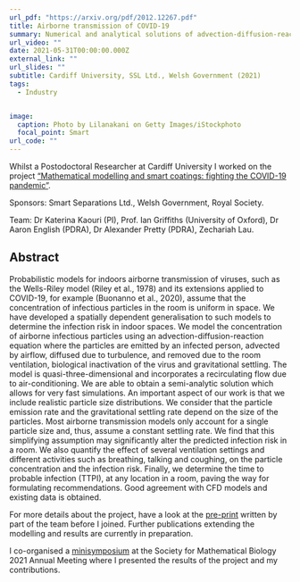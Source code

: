 ```yaml
---
url_pdf: "https://arxiv.org/pdf/2012.12267.pdf"
title: Airborne transmission of COVID-19
summary: Numerical and analytical solutions of advection-diffusion-reaction equations and CFD simulations to model air flows and transport of SARS-CoV-2 particles indoors.
url_video: ""
date: 2021-05-31T00:00:00.000Z
external_link: ""
url_slides: ""
subtitle: Cardiff University, SSL Ltd., Welsh Government (2021)
tags:
  - Industry


image:
  caption: Photo by Lilanakani on Getty Images/iStockphoto
  focal_point: Smart
url_code: ""
---
```

Whilst a Postodoctoral Researcher at Cardiff University I worked on the project [“Mathematical modelling and smart coatings: fighting the COVID-19 pandemic”](https://www.cardiff.ac.uk/news/view/2497448-maths-continues-to-play-a-significant-role-in-fight-against-covid-19-with-important-new-project).

Sponsors: Smart Separations Ltd., Welsh Government, Royal Society.

Team: Dr Katerina Kaouri (PI), Prof. Ian Griffiths (University of Oxford), Dr Aaron English (PDRA), Dr Alexander Pretty (PDRA), Zechariah Lau.

## Abstract
Probabilistic models for indoors airborne transmission of viruses, such as the Wells-Riley model (Riley et al., 1978) and its extensions applied to COVID-19, for example (Buonanno et al., 2020), assume that the concentration of infectious particles in the room is uniform in space. We have developed a spatially dependent generalisation to such models to determine the infection risk in indoor spaces. We model the concentration of airborne infectious particles using an advection-diffusion-reaction equation where the particles are emitted by an infected person, advected by airflow, diffused due to turbulence, and removed due to the room ventilation, biological inactivation of the virus and gravitational settling. The model is quasi-three-dimensional and incorporates a recirculating flow due to air-conditioning. We are able to obtain a semi-analytic solution which allows for very fast simulations. An important aspect of our work is that we include realistic particle size distributions. We consider that the particle emission rate and the gravitational settling rate depend on the size of the particles. Most airborne transmission models only account for a single particle size and, thus, assume a constant settling rate. We find that this simplifying assumption may significantly alter the predicted infection risk in a room. We also quantify the effect of several ventilation settings and different activities such as breathing, talking and coughing, on the particle concentration and the infection risk. Finally, we determine the time to probable infection (TTPI), at any location in a room, paving the way for formulating recommendations. Good agreement with CFD models and existing data is obtained.

For more details about the project, have a look at the [pre-print](https://arxiv.org/pdf/2012.12267.pdf) written by part of the team before I joined. Further publications extending the modelling and results are currently in preparation.

I co-organised a [minisymposium](http://schedule.smb2021.org/MS17/MEPI-MS17.html) at the Society for Mathematical Biology 2021 Annual Meeting where I presented the results of the project and my contributions. 

